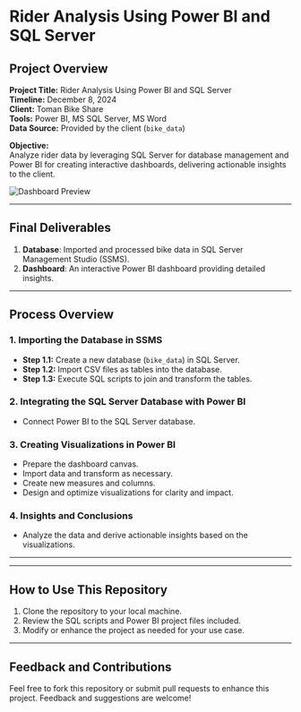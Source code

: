 # Rider Analysis Using Power BI and SQL Server

## Project Overview
**Project Title:** Rider Analysis Using Power BI and SQL Server  
**Timeline:** December 8, 2024  
**Client:** Toman Bike Share  
**Tools:** Power BI, MS SQL Server, MS Word  
**Data Source:** Provided by the client (`bike_data`)  

**Objective:**  
Analyze rider data by leveraging SQL Server for database management and Power BI for creating interactive dashboards, delivering actionable insights to the client.

![Dashboard Preview](https://github.com/user-attachments/assets/29b94f4f-8a68-4425-939f-3a1715e94ce5)

---

## Final Deliverables
1. **Database**: Imported and processed bike data in SQL Server Management Studio (SSMS).  
2. **Dashboard**: An interactive Power BI dashboard providing detailed insights.

---

## Process Overview

### 1. Importing the Database in SSMS
- **Step 1.1:** Create a new database (`bike_data`) in SQL Server.  
- **Step 1.2:** Import CSV files as tables into the database.  
- **Step 1.3:** Execute SQL scripts to join and transform the tables.

### 2. Integrating the SQL Server Database with Power BI
- Connect Power BI to the SQL Server database.  

### 3. Creating Visualizations in Power BI
- Prepare the dashboard canvas.  
- Import data and transform as necessary.  
- Create new measures and columns.  
- Design and optimize visualizations for clarity and impact.

### 4. Insights and Conclusions
- Analyze the data and derive actionable insights based on the visualizations.

---

---

## How to Use This Repository
1. Clone the repository to your local machine.  
2. Review the SQL scripts and Power BI project files included.  
3. Modify or enhance the project as needed for your use case.

---

## Feedback and Contributions
Feel free to fork this repository or submit pull requests to enhance this project. Feedback and suggestions are welcome!

